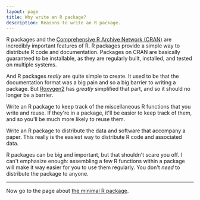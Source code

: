 ```yaml
---
layout: page
title: Why write an R package?
description: Reasons to write an R package.
---
```


R packages and the
[Comprehensive R Archive Network (CRAN)](https://cran.r-project.org)
are incredibly important features of R. R packages provide a simple way to
distribute R code and documentation. Packages on CRAN are basically
guaranteed to be installable, as they are regularly built, installed,
and tested on multiple systems.

And R packages _really_ are quite simple to create. It used to be that
the documentation format was a big pain and so a big barrier to
writing a package.  But [Roxygen2](https://github.com/klutometis/roxygen)
has _greatly_ simplified that part, and so it should no longer be a barrier.

Write an R package to keep track of the miscellaneous R functions that
you write and reuse. If they're in a package, it'll be easier to keep
track of them, and so you'll be much more likely to reuse them.

Write an R package to distribute the data and software that accompany
a paper. This really is the easiest way to distribute R code and
associated data.

R packages can be big and important, but that shouldn't scare you
off. I can't emphasize enough: assembling a few R functions within a
package will make it way easier for you to use them regularly. You
don't _need_ to distribute the package to anyone.

---

Now go to the page about [the minimal R package](minimal.html).
